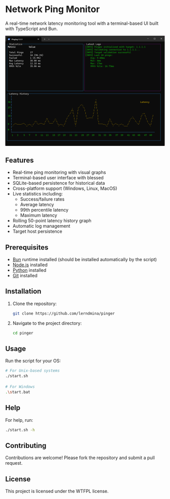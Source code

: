 # Network Ping Monitor

A real-time network latency monitoring tool with a terminal-based UI built with TypeScript and Bun.

![Screenshot](screenshot.png)

## Features

- Real-time ping monitoring with visual graphs
- Terminal-based user interface with blessed
- SQLite-based persistence for historical data
- Cross-platform support (Windows, Linux, MacOS)
- Live statistics including:
  - Success/failure rates
  - Average latency
  - 99th percentile latency
  - Maximum latency
- Rolling 50-point latency history graph
- Automatic log management
- Target host persistence

## Prerequisites

- [Bun](https://bun.sh) runtime installed (should be installed automatically by the script)
- [Node.js](https://nodejs.org) installed
- [Python](https://www.python.org) installed
- [Git](https://git-scm.com) installed

## Installation

1. Clone the repository:
    ```bash
    git clone https://github.com/lerndmina/pinger
    ```

2. Navigate to the project directory:
    ```bash
    cd pinger
    ```

## Usage

Run the script for your OS:
```bash
# For Unix-based systems
./start.sh

# For Windows
.\start.bat
```

## Help

For help, run:
```bash
./start.sh -h
```

## Contributing

Contributions are welcome! Please fork the repository and submit a pull request.

## License

This project is licensed under the WTFPL license.
